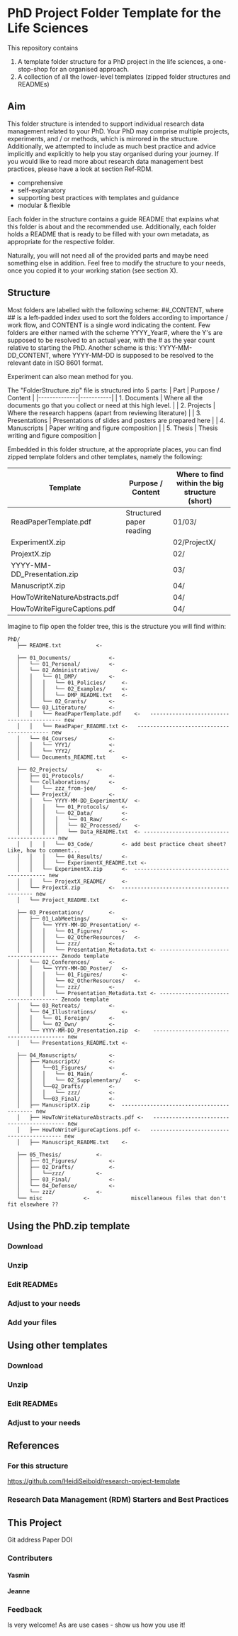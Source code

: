 # PhD Project Folder Template for the Life Sciences

This repository contains 

1. A template folder structure for a PhD project in the life sciences, a one-stop-shop for an organised approach.
2. A collection of all the lower-level templates (zipped folder structures and READMEs)

## Aim

This folder structure is intended to support individual research data management related to your PhD. Your PhD may comprise multiple projects, experiments, and / or methods, which is mirrored in the structure. 
Additionally, we attempted to include as much best practice and advice implicitly and explicitly to help you stay organised during your journey. If you would like to read more about research data management best practices, please have a look at section Ref-RDM.

* comprehensive
* self-explanatory
* supporting best practices with templates and guidance
* modular & flexible

Each folder in the structure contains a guide README that explains what this folder is about and the recommended use. Additionally, each folder holds a README that is ready to be filled with your own metadata, as appropriate for the respective folder.

Naturally, you will not need all of the provided parts and maybe need something else in addition. Feel free to modify the structure to your needs, once you copied it to your working station (see section X).

## Structure

Most folders are labelled with the following scheme:
    ##_CONTENT, where ## is a left-padded index used to sort the folders according to importance / work flow, and CONTENT is a single word indicating the content.
Few folders are either named with the scheme
    YYYY_Year#, where the Y's are supposed to be resolved to an actual year, with the # as the year count relative to starting the PhD.
Another scheme is this:
    YYYY-MM-DD_CONTENT, where YYYY-MM-DD is supposed to be resolved to the relevant date in ISO 8601 format.

Experiment can also mean method for you.

The "FolderStructure.zip" file is structured into 5 parts:
| Part         | Purpose / Content   |
|--------------|-----------|
| 1. Documents | Where all the documents go that you collect or need at this high level.      |
| 2. Projects  | Where the research happens (apart from reviewing literature) |
| 3. Presentations | Presentations of slides and posters are prepared here |
| 4. Manuscripts | Paper writing and figure composition |
| 5. Thesis | Thesis writing and figure composition |	

Embedded in this folder structure, at the appropriate places, you can find zipped template folders and other templates, namely the following:

| Template    | Purpose / Content | Where to find within the big structure (short) |
| -------- | ------- | ------- |
| ReadPaperTemplate.pdf  | Structured paper reading   | 01/03/  |
| ExperimentX.zip |     | 02/ProjectX/  |
| ProjextX.zip     |    | 02/  |
| YYYY-MM-DD_Presentation.zip |   | 03/ |
| ManuscriptX.zip  |   |  04/ |
| HowToWriteNatureAbstracts.pdf  |   | 04/ |
| HowToWriteFigureCaptions.pdf |   | 04/ |
		

Imagine to flip open the folder tree, this is the structure you will find within:

```
PhD/
   ├── README.txt			<- 	

   ├── 01_Documents/			<- 
   │   └── 01_Personal/			<- 
   │   └── 02_Administrative/		<- 
   │   │   └── 01_DMP/			<- 
   │   │   │   └── 01_Policies/ 	<- 
   │   │   │   └── 02_Examples/ 	<- 
   │   │   │   └── DMP_README.txt 	<- 
   │   │   └── 02_Grants/ 		<- 
   │   └── 03_Literature/ 		<- 
   │   │   └── ReadPaperTemplate.pdf	<-   ------------------------------------------ new
   │   │   └── ReadPaper_README.txt	<-   ------------------------------------------ new
   │   └── 04_Courses/ 			<- 
   │   │   └── YYY1/ 			<- 
   │   │   └── YYY2/ 			<- 
   │   └── Documents_README.txt 	<- 

   ├── 02_Projects/			<- 
   │   ├── 01_Protocols/ 		<- 
   │   └── Collaborations/ 		<- 
   │   │   └── zzz_from-joe/ 		<- 
   │   └── ProjextX/			<- 
   │   │   └── YYYY-MM-DD_ExperimentX/ 	<- 
   │   │   │   └── 01_Protocols/ 	<- 
   │   │   │   └── 02_Data/ 		<- 
   │   │   │   │   └── 01_Raw/ 		<- 
   │   │   │   │   └── 02_Processed/ 	<- 
   │   │   │   │   └── Data_README.txt 	<- ------------------------------------------ new
   │   │   │   └── 03_Code/ 		<- add best practice cheat sheet? Like, how to comment...
   │   │   │   └── 04_Results/ 		<- 
   │   │   │   └── ExperimentX_README.txt <- 
   │   │   └── ExperimentX.zip 		<-  ------------------------------------------ new
   │   │   └── ProjextX_README/ 	<- 
   │   └── ProjextX.zip  		<-  ------------------------------------------ new
   │   └── Project_README.txt 		<- 

   ├── 03_Presentations/		<- 
   │   ├── 01_LabMeetings/  		<-  
   │   │   └── YYYY-MM-DD_Presentation/ <- 
   │   │   │   └── 01_Figures/ 		<- 
   │   │   │   └── 02_OtherResources/ 	<- 
   │   │   │   └── zzz/ 		<- 
   │   │   │   └── Presentation_Metadata.txt <- -------------------------------------- Zenodo template
   │   └── 02_Conferences/ 		<- 
   │   │   └── YYYY-MM-DD_Poster/ 	<- 
   │   │   │   └── 01_Figures/ 		<- 
   │   │   │   └── 02_OtherResources/ 	<- 
   │   │   │   └── zzz/ 		<- 
   │   │   │   └── Presentation_Metadata.txt <- -------------------------------------- Zenodo template
   │   └── 03_Retreats/    		<-
   │   └── 04_Illustrations/   		<- 
   │   │   └── 01_Foreign/ 		<- 
   │   │   └── 02_Own/ 			<- 
   │   └── YYYY-MM-DD_Presentation.zip 	<-    ------------------------------------------ new
   │   └── Presentations_README.txt	<- 

   ├── 04_Manuscripts/			<- 
   │   ├── ManuscriptX/			<- 
   │   │   └──01_Figures/ 		<- 
   │   │   │   └── 01_Main/ 		<- 
   │   │   │   └── 02_Supplementary/ 	<- 
   │   │   └──02_Drafts/		<- 
   │   │   │   └── zzz/  		<- 
   │   │   └──03_Final/ 		<- 
   │   ├── ManuscriptX.zip 		<-  ------------------------------------------ new
   │   ├── HowToWriteNatureAbstracts.pdf <-   ------------------------------------------ new
   │   ├── HowToWriteFigureCaptions.pdf <-   ------------------------------------------ new
   │   ├── Manuscript_README.txt 	<- 

   ├── 05_Thesis/			<- 
   │   ├── 01_Figures/			<- 
   │   ├── 02_Drafts/			<- 
   │   │   └──zzz/ 			<- 
   │   ├── 03_Final/			<- 
   │   └── 04_Defense/			<- 
   │   └── zzz/				<- 
   └── misc				<-             miscellaneous files that don't fit elsewhere ??
```

## Using the PhD.zip template

### Download

### Unzip

### Edit READMEs

### Adjust to your needs

### Add your files


## Using other templates

### Download

### Unzip

### Edit READMEs

### Adjust to your needs



















## References

### For this structure
https://github.com/HeidiSeibold/research-project-template

### Research Data Management (RDM) Starters and Best Practices


## This Project

Git address
Paper DOI

### Contributers

#### Yasmin

#### Jeanne

### Feedback
Is very welcome!
As are use cases - show us how you use it!





